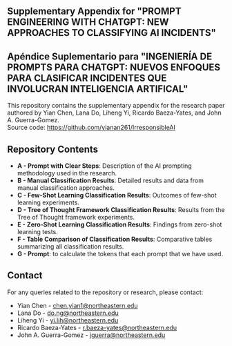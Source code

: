 ## Supplementary Appendix for "PROMPT ENGINEERING WITH CHATGPT: NEW APPROACHES TO CLASSIFYING AI INCIDENTS"
## Apéndice Suplementario para "INGENIERÍA DE PROMPTS PARA CHATGPT: NUEVOS ENFOQUES PARA CLASIFICAR INCIDENTES QUE INVOLUCRAN INTELIGENCIA ARTIFICAL"

This repository contains the supplementary appendix for the research paper authored by Yian Chen, Lana Do, Liheng Yi, Ricardo Baeza-Yates, and John A. Guerra-Gomez.<br>
Source code: https://github.com/yianan261/IrresponsibleAI
## Repository Contents

- **A - Prompt with Clear Steps**: Description of the AI prompting methodology used in the research.
- **B - Manual Classification Results**: Detailed results and data from manual classification approaches.
- **C - Few-Shot Learning Classification Results**: Outcomes of few-shot learning experiments.
- **D - Tree of Thought Framework Classification Results**: Results from the Tree of Thought framework experiments.
- **E - Zero-Shot Learning Classification Results**: Findings from zero-shot learning tests.
- **F - Table Comparison of Classification Results**: Comparative tables summarizing all classification results.
- **G - Prompt**: to calculate the tokens that each prompt that we have used.

## Contact
For any queries related to the repository or research, please contact:

- Yian Chen - <chen.yian1@northeastern.edu>
- Lana Do - <do.ng@northeastern.edu>
- Liheng Yi - <yi.lih@northeastern.edu>
- Ricardo Baeza-Yates - <r.baeza-yates@northeastern.edu>
- John A. Guerra-Gomez - <jguerra@northeastern.edu>
